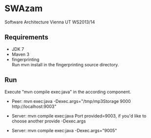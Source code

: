 SWAzam
======

Software Architecture Vienna UT WS2013/14


Requirements
------------

* JDK 7
* Maven 3
* fingerprinting<br/>
    Run mvn install in the fingerprinting source directory.


Run
---

Execute "mvn compile exec:java" in the according component.

* Peer: mvn exec:java -Dexec.args="/tmp/mp3Storage 9000 http://localhost:9003"


* Server: 	mvn compile exec:java
			Port provided=9003, if you'd like to choose another provide -Dexec.args
* Server: 	mvn compile exec:java -Dexec.args="9005"